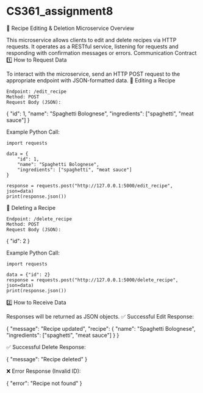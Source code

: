 # CS361_assignment8

📌 Recipe Editing & Deletion Microservice
Overview

This microservice allows clients to edit and delete recipes via HTTP requests. It operates as a RESTful service, listening for requests and responding with confirmation messages or errors.
Communication Contract
1️⃣ How to Request Data

To interact with the microservice, send an HTTP POST request to the appropriate endpoint with JSON-formatted data.
🔹 Editing a Recipe

    Endpoint: /edit_recipe
    Method: POST
    Request Body (JSON):

{
  "id": 1,
  "name": "Spaghetti Bolognese",
  "ingredients": ["spaghetti", "meat sauce"]
}

Example Python Call:

    import requests

    data = {
        "id": 1,
        "name": "Spaghetti Bolognese",
        "ingredients": ["spaghetti", "meat sauce"]
    }

    response = requests.post("http://127.0.0.1:5000/edit_recipe", json=data)
    print(response.json())

🔹 Deleting a Recipe

    Endpoint: /delete_recipe
    Method: POST
    Request Body (JSON):

{
  "id": 2
}

Example Python Call:

    import requests

    data = {"id": 2}
    response = requests.post("http://127.0.0.1:5000/delete_recipe", json=data)
    print(response.json())

2️⃣ How to Receive Data

Responses will be returned as JSON objects.
✅ Successful Edit Response:

{
  "message": "Recipe updated",
  "recipe": {
    "name": "Spaghetti Bolognese",
    "ingredients": ["spaghetti", "meat sauce"]
  }
}

✅ Successful Delete Response:

{
  "message": "Recipe deleted"
}

❌ Error Response (Invalid ID):

{
  "error": "Recipe not found"
}
